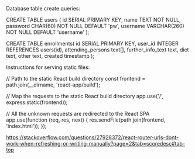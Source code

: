 Database table create queries:

CREATE TABLE users (
  id SERIAL PRIMARY KEY,
  name TEXT NOT NULL,
  password CHAR(60) NOT NULL DEFAULT 'pw',
  username VARCHAR(260) NOT NULL DEFAULT 'username'
);

CREATE TABLE enrollments(
  id SERIAL PRIMARY KEY,
  user_id INTEGER REFERENCES users(id),
  attending_persons text[],
  further_info_text text,
  diet text,
  other text,
  created timestamp
);


Instructions for serving static files:

// Path to the static React build directory
const frontend = path.join(__dirname, 'react-app/build');

// Map the requests to the static React build directory
app.use('/', express.static(frontend));

// All the unknown requests are redirected to the React SPA
app.use(function (req, res, next) {
    res.sendFile(path.join(frontend, 'index.html'));
});

https://stackoverflow.com/questions/27928372/react-router-urls-dont-work-when-refreshing-or-writing-manually?page=2&tab=scoredesc#tab-top